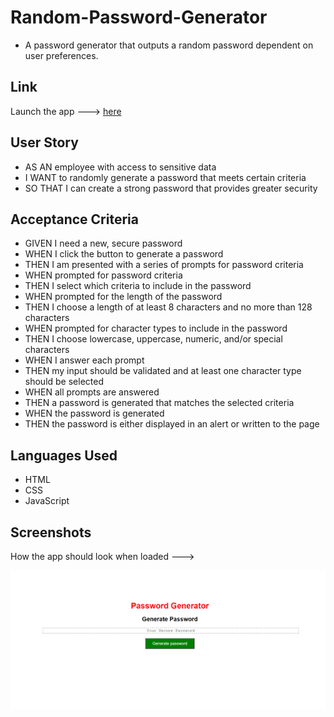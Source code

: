 # Random-Password-Generator
- A password generator that outputs a random password dependent on user preferences.

## Link
Launch the app ---> [here](https://robbie-bridgwater.github.io/Random-Password-Generator/)

## User Story

- AS AN employee with access to sensitive data
- I WANT to randomly generate a password that meets certain criteria
- SO THAT I can create a strong password that provides greater security



## Acceptance Criteria
- GIVEN I need a new, secure password
- WHEN I click the button to generate a password
- THEN I am presented with a series of prompts for password criteria
- WHEN prompted for password criteria
- THEN I select which criteria to include in the password
- WHEN prompted for the length of the password
- THEN I choose a length of at least 8 characters and no more than 128 characters
- WHEN prompted for character types to include in the password
- THEN I choose lowercase, uppercase, numeric, and/or special characters
- WHEN I answer each prompt
- THEN my input should be validated and at least one character type should be selected
- WHEN all prompts are answered
- THEN a password is generated that matches the selected criteria
- WHEN the password is generated
- THEN the password is either displayed in an alert or written to the page



## Languages Used
- HTML 
- CSS 
- JavaScript 

## Screenshots
How the app should look when loaded --->

![image](assets/screenshot.png)
